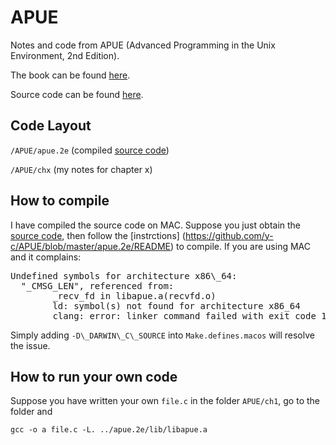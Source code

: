 # APUENotes and code from APUE (Advanced Programming in the Unix Environment, 2nd Edition).The book can be found [here](https://www.amazon.com/Programming-Environment-Addison-Wesley-Professional-Computing/dp/0321525949).Source code can be found [here](http://www.apuebook.com/code2e.html).## Code Layout`/APUE/apue.2e` (compiled [source code](http://www.apuebook.com/code2e.html))`/APUE/chx` (my notes for chapter x)## How to compileI have compiled the source code on MAC. Suppose you just obtain the [source code](http://www.apuebook.com/code2e.html), then follow the [instrctions] (https://github.com/y-c/APUE/blob/master/apue.2e/README) to compile. If you are using MAC and it complains:<pre>Undefined symbols for architecture x86\_64:  "_CMSG_LEN", referenced from:        _recv_fd in libapue.a(recvfd.o)        ld: symbol(s) not found for architecture x86_64        clang: error: linker command failed with exit code 1 (use -v to see invocation) </pre>Simply adding `-D\_DARWIN\_C\_SOURCE` into `Make.defines.macos` will resolve the issue.  ## How to run your own codeSuppose you have written your own `file.c` in the folder `APUE/ch1`, go to the folder and `gcc -o a file.c -L. ../apue.2e/lib/libapue.a`
